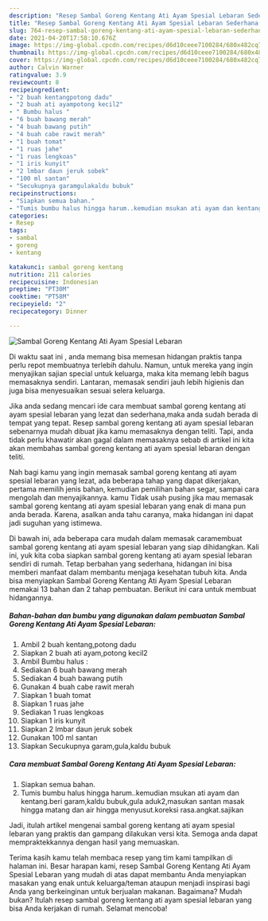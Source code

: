 ```yaml
---
description: "Resep Sambal Goreng Kentang Ati Ayam Spesial Lebaran Sederhana dan Mudah Dibuat"
title: "Resep Sambal Goreng Kentang Ati Ayam Spesial Lebaran Sederhana dan Mudah Dibuat"
slug: 764-resep-sambal-goreng-kentang-ati-ayam-spesial-lebaran-sederhana-dan-mudah-dibuat
date: 2021-04-20T17:58:10.676Z
image: https://img-global.cpcdn.com/recipes/d6d10ceee7100284/680x482cq70/sambal-goreng-kentang-ati-ayam-spesial-lebaran-foto-resep-utama.jpg
thumbnail: https://img-global.cpcdn.com/recipes/d6d10ceee7100284/680x482cq70/sambal-goreng-kentang-ati-ayam-spesial-lebaran-foto-resep-utama.jpg
cover: https://img-global.cpcdn.com/recipes/d6d10ceee7100284/680x482cq70/sambal-goreng-kentang-ati-ayam-spesial-lebaran-foto-resep-utama.jpg
author: Calvin Warner
ratingvalue: 3.9
reviewcount: 8
recipeingredient:
- "2 buah kentangpotong dadu"
- "2 buah ati ayampotong kecil2"
- " Bumbu halus "
- "6 buah bawang merah"
- "4 buah bawang putih"
- "4 buah cabe rawit merah"
- "1 buah tomat"
- "1 ruas jahe"
- "1 ruas lengkoas"
- "1 iris kunyit"
- "2 lmbar daun jeruk sobek"
- "100 ml santan"
- "Secukupnya garamgulakaldu bubuk"
recipeinstructions:
- "Siapkan semua bahan."
- "Tumis bumbu halus hingga harum..kemudian msukan ati ayam dan kentang.beri garam,kaldu bubuk,gula aduk2,masukan santan masak hingga matang dan air hingga menyusut.koreksi rasa.angkat.sajikan"
categories:
- Resep
tags:
- sambal
- goreng
- kentang

katakunci: sambal goreng kentang 
nutrition: 211 calories
recipecuisine: Indonesian
preptime: "PT30M"
cooktime: "PT58M"
recipeyield: "2"
recipecategory: Dinner

---
```



![Sambal Goreng Kentang Ati Ayam Spesial Lebaran](https://img-global.cpcdn.com/recipes/d6d10ceee7100284/680x482cq70/sambal-goreng-kentang-ati-ayam-spesial-lebaran-foto-resep-utama.jpg)

Di waktu  saat ini , anda memang bisa memesan hidangan praktis tanpa perlu repot membuatnya terlebih dahulu. Namun, untuk mereka yang ingin menyajikan sajian special untuk keluarga, maka kita memang lebih bagus memasaknya sendiri. Lantaran, memasak sendiri jauh lebih higienis dan juga bisa menyesuaikan sesuai selera keluarga.

Jika anda sedang mencari ide cara membuat sambal goreng kentang ati ayam spesial lebaran yang lezat dan sederhana,maka anda sudah berada di tempat yang tepat. Resep sambal goreng kentang ati ayam spesial lebaran  sebenarnya mudah dibuat jika kamu memasaknya dengan teliti. Tapi, anda tidak perlu khawatir akan gagal dalam memasaknya 
sebab di artikel ini kita akan membahas sambal goreng kentang ati ayam spesial lebaran dengan teliti.  



Nah bagi kamu yang ingin memasak sambal goreng kentang ati ayam spesial lebaran yang lezat, ada beberapa tahap yang dapat dikerjakan, pertama memilih jenis bahan, kemudian pemilihan bahan segar, sampai cara mengolah dan menyajikannya. kamu Tidak usah pusing jika mau memasak sambal goreng kentang ati ayam spesial lebaran yang enak di mana pun anda berada. Karena, asalkan anda  tahu caranya, maka hidangan ini dapat jadi suguhan yang istimewa.

Di bawah ini, ada beberapa cara mudah dalam memasak caramembuat sambal goreng kentang ati ayam spesial lebaran yang siap dihidangkan. Kali ini, yuk kita coba siapkan sambal goreng kentang ati ayam spesial lebaran sendiri di rumah. Tetap berbahan yang sederhana, hidangan ini bisa memberi manfaat dalam membantu menjaga kesehatan tubuh kita. Anda bisa menyiapkan Sambal Goreng Kentang Ati Ayam Spesial Lebaran memakai 13 bahan dan 2 tahap pembuatan. Berikut ini cara untuk membuat hidangannya.

<!--inarticleads1-->

##### Bahan-bahan dan bumbu yang digunakan dalam pembuatan Sambal Goreng Kentang Ati Ayam Spesial Lebaran:

1. Ambil 2 buah kentang,potong dadu
1. Siapkan 2 buah ati ayam,potong kecil2
1. Ambil  Bumbu halus :
1. Sediakan 6 buah bawang merah
1. Sediakan 4 buah bawang putih
1. Gunakan 4 buah cabe rawit merah
1. Siapkan 1 buah tomat
1. Siapkan 1 ruas jahe
1. Sediakan 1 ruas lengkoas
1. Siapkan 1 iris kunyit
1. Siapkan 2 lmbar daun jeruk sobek
1. Gunakan 100 ml santan
1. Siapkan Secukupnya garam,gula,kaldu bubuk




<!--inarticleads2-->

##### Cara membuat Sambal Goreng Kentang Ati Ayam Spesial Lebaran:

1. Siapkan semua bahan.
1. Tumis bumbu halus hingga harum..kemudian msukan ati ayam dan kentang.beri garam,kaldu bubuk,gula aduk2,masukan santan masak hingga matang dan air hingga menyusut.koreksi rasa.angkat.sajikan




Jadi, itulah artikel mengenai  sambal goreng kentang ati ayam spesial lebaran  yang praktis dan gampang dilakukan versi kita. Semoga anda dapat mempraktekkannya dengan hasil yang memuaskan. 

Terima kasih kamu telah membaca resep yang tim kami tampilkan di halaman ini. Besar harapan kami, resep  Sambal Goreng Kentang Ati Ayam Spesial Lebaran yang mudah di atas dapat membantu Anda menyiapkan masakan yang enak untuk keluarga/teman ataupun menjadi inspirasi bagi Anda yang berkeinginan untuk berjualan makanan. Bagaimana? Mudah bukan? Itulah resep sambal goreng kentang ati ayam spesial lebaran yang bisa Anda kerjakan di rumah. Selamat mencoba!

